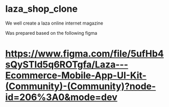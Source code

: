 # laza_shop_clone
We well create a laza online internet magazine

Was prepared based on the following figma
# https://www.figma.com/file/5ufHb4sQySTId5q6ROTgfa/Laza---Ecommerce-Mobile-App-UI-Kit-(Community)-(Community)?node-id=206%3A0&mode=dev
